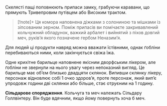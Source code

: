 Скелясті пащі поповнюють припаси замку, грабуючи каравани, що прямують Тривепровим путівцем або Високим трактом.

>[!note]+
>Ця комора наповнена діжками з солониною та мішками із зіпсованим зерном. Поміж припасів ви помічаєте закривавлений кольчужний обладунок, важкий арбалет і вийнятий з піхов довгий меч, руків’я якого позначене гербом Неназим’я.

Для людей ці продукти навряд можна вважати їстівними, однак ґобліни перебиваються ними, коли закінчується свіжа їжа.

Одне крихітне барильце наповнене якісним дворфським лікером, але ґобліни не звернули на нього увагу через непоказний вигляд. Це барильце має об’єм близько двадцяти склянок. Випивши склянку лікеру, персонаж відновлює собі 1 очко здоров’я, проте персонаж, який вип’є упродовж години дві склянки або більше, стає отруєним на 1 годину.

**Сільдарове спорядження**. Кольчуга та меч належать Сільдару Голлвінтеру. Він буде вдячним, якщо йому повернуть хоча б меч.